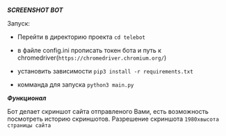 ***SCREENSHOT BOT***

Запуск:

- Перейти в директорию проекта `cd telebot`

- в файле config.ini прописать токен бота и путь к chromedriver(`https://chromedriver.chromium.org/`)

- установить зависимости `pip3 install -r requirements.txt`

- комманда для запуска `python3 main.py`

***Функционал***

Бот делает скриншот сайта отправленого Вами, есть возможность
посмотреть историю скриншотов. Разрешение скриншота `1980хвысота страницы сайта`
